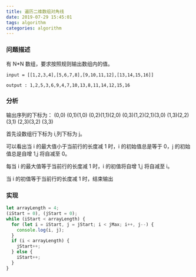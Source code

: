 ```yaml
---
title: 遍历二维数组对角线
date: 2019-07-29 15:45:01
tags: algorithm
categories: algorithm
---
```


### 问题描述

有 N\*N 数组，要求按照规则输出数组内的值。

`input = [[1,2,3,4],[5,6,7,8],[9,10,11,12],[13,14,15,16]]`

`output : 1,2,5,3,6,9,4,7,10,13,8,11,14,12,15,16`

### 分析

输出序列的下标为：
(0,0)
(0,1)(1,0)
(0,2)(1,1)(2,0)
(0,3)(1,2)(2,1)(3,0)
(1,3)(2,2)(3,1)
(2,3)(3,2)
(3,3)

首先设数组行下标为 i,列下标为 j。

可以看出当 i 的最大值小于当前行的长度减 1 时，i 的初始值总是等于 0，j 的初始值总是自增 1,j 将自减至 0。

每当 i 的最大值等于当前行的长度减 1 时，i 的初值将自增 1,j 将自减至 i。

当 i 的初值等于当前行的长度减 1 时，结束输出

### 实现

```javascript
let arrayLength = 4;
(iStart = 0), (jStart = 0);
while (iStart < arrayLength) {
  for (let i = iStart, j = jStart; i < jMax; i++, j--) {
    console.log(i, j);
  }
  if (i < arrayLength) {
    jStart++;
  } else {
    iStart++;
  }
}
```

​
